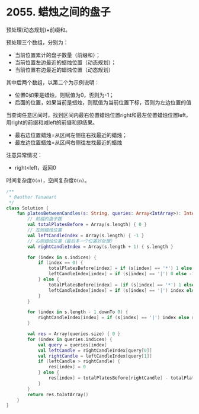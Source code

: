 # 2055. 蜡烛之间的盘子

预处理(动态规划)+前缀和。

预处理三个数组，分别为：

- 当前位置累计的盘子数量（前缀和）；
- 当前位置左边最近的蜡烛位置（动态规划）；
- 当前位置右边最近的蜡烛位置（动态规划）

其中后两个数组，以第二个为示例说明：

- 位置0如果是蜡烛，则赋值为0，否则为-1；
- 后面的位置，如果当前是蜡烛，则赋值为当前位置下标，否则为左边位置的值

当查询任意区间时，找到区间内最右位置蜡烛位置right和最左位置蜡烛位置left，用right的前缀和减left的前缀和即结果。

- 最右边位置蜡烛=从区间左侧往右找最近的蜡烛；
- 最左边位置蜡烛=从区间右侧往左找最近的蜡烛

注意异常情况：

- right<left，返回0

时间复杂度`O(n)`，空间复杂度`O(n)`。

```kotlin
/**
 * @author Yananart
 */
class Solution {
    fun platesBetweenCandles(s: String, queries: Array<IntArray>): IntArray {
        // 前缀的盘子数
        val totalPlatesBefore = Array(s.length) { 0 }
        // 左侧蜡烛位置
        val leftCandleIndex = Array(s.length) { -1 }
        // 右侧蜡烛位置（最后多一个位置好处理）
        val rightCandleIndex = Array(s.length + 1) { s.length }

        for (index in s.indices) {
            if (index == 0) {
                totalPlatesBefore[index] = if (s[index] == '*') 1 else 0
                leftCandleIndex[index] = if (s[index] == '|') 0 else -1
            } else {
                totalPlatesBefore[index] = (if (s[index] == '*') 1 else 0) + totalPlatesBefore[index - 1]
                leftCandleIndex[index] = if (s[index] == '|') index else leftCandleIndex[index - 1]
            }
        }

        for (index in s.length - 1 downTo 0) {
            rightCandleIndex[index] = if (s[index] == '|') index else rightCandleIndex[index + 1]
        }

        val res = Array(queries.size) { 0 }
        for (index in queries.indices) {
            val query = queries[index]
            val leftCandle = rightCandleIndex[query[0]]
            val rightCandle = leftCandleIndex[query[1]]
            if (leftCandle > rightCandle) {
                res[index] = 0
            } else {
                res[index] = totalPlatesBefore[rightCandle] - totalPlatesBefore[leftCandle]
            }
        }
        return res.toIntArray()
    }
}
```